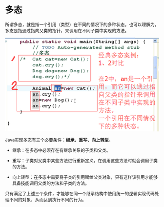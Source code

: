 # 多态

所谓多态，就是指一个引用（类型）在不同的情况下的多种状态。也可以理解为，多态是指通过指向父类的指针，来调用在不同子类中实现的方法。

![](image/java1.png)

Java实现多态有三个必要条件：**继承、重写、向上转型**。

- 继承：在多态中必须存在有继承关系的子类和父类。

- 重写：子类对父类中某些方法进行重新定义，在调用这些方法时就会调用子类的方法。

- 向上转型：在多态中需要将子类的引用赋给父类对象，只有这样该引用才能够具备技能调用父类的方法和子类的方法。

只有满足了上述三个条件，才能够在同一个继承结构中使用统一的逻辑实现代码处理不同的对象，从而达到执行不同的行为。
